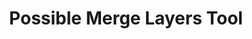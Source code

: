 ---
title: 'Possible Merge Layers Tool'
redirect_to:
  - 'https://discuss.pencil2d.org/t/possible-merge-layers-tool/759'
---